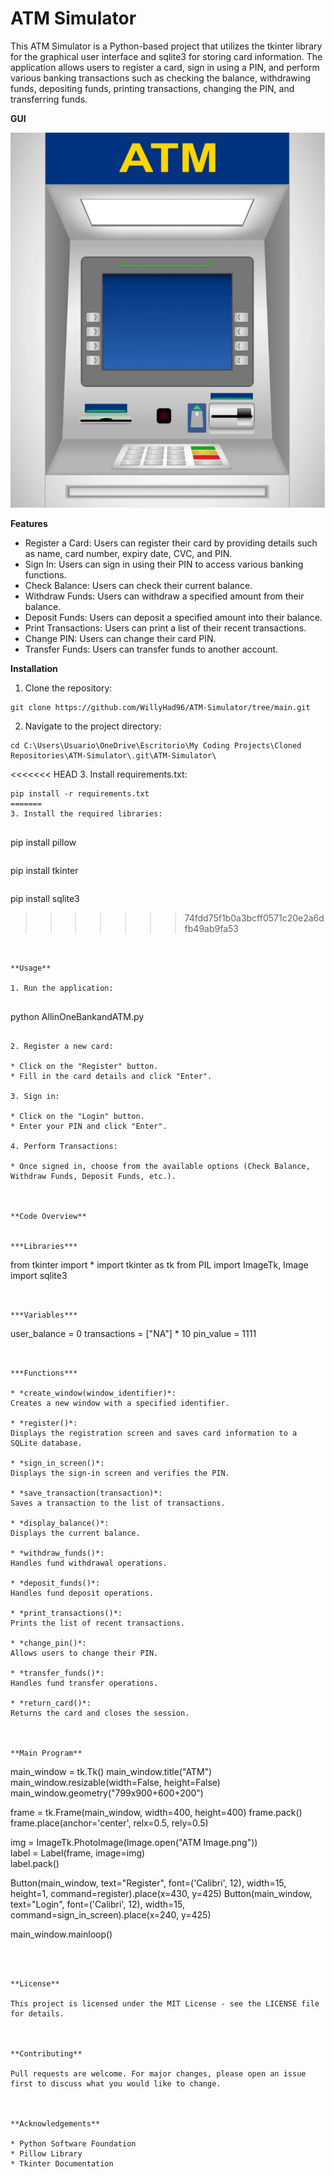 # ATM Simulator

This ATM Simulator is a Python-based project that utilizes the tkinter library for the graphical user interface and sqlite3 for storing card information. The application allows users to register a card, sign in using a PIN, and perform various banking transactions such as checking the balance, withdrawing funds, depositing funds, printing transactions, changing the PIN, and transferring funds.



**GUI**

<img src="https://github.com/WillyHad96/ATM-Simulator/blob/main/ATM%20Image.png" alt="Screenshot" width="600" height="600">




**Features**

* Register a Card: Users can register their card by providing details such as name, card number, expiry date, CVC, and PIN.
* Sign In: Users can sign in using their PIN to access various banking functions.
* Check Balance: Users can check their current balance.
* Withdraw Funds: Users can withdraw a specified amount from their balance.
* Deposit Funds: Users can deposit a specified amount into their balance.
* Print Transactions: Users can print a list of their recent transactions.
* Change PIN: Users can change their card PIN.
* Transfer Funds: Users can transfer funds to another account.



**Installation**

1. Clone the repository:
   
```
git clone https://github.com/WillyHad96/ATM-Simulator/tree/main.git
```

2. Navigate to the project directory:
   
```
cd C:\Users\Usuario\OneDrive\Escritorio\My Coding Projects\Cloned Repositories\ATM-Simulator\.git\ATM-Simulator\
```

<<<<<<< HEAD
3. Install requirements.txt:
   
```
pip install -r requirements.txt
=======
3. Install the required libraries:
   
```
pip install pillow
```

```
pip install tkinter
```

```
pip install sqlite3
>>>>>>> 74fdd75f1b0a3bcff0571c20e2a6dfb49ab9fa53
```


**Usage**

1. Run the application:
   
```
python AllinOneBankandATM.py
```

2. Register a new card:

* Click on the "Register" button.
* Fill in the card details and click "Enter".
  
3. Sign in:

* Click on the "Login" button.
* Enter your PIN and click "Enter".

4. Perform Transactions:

* Once signed in, choose from the available options (Check Balance, Withdraw Funds, Deposit Funds, etc.).



**Code Overview**


***Libraries***

```
from tkinter import *
import tkinter as tk
from PIL import ImageTk, Image
import sqlite3
```


***Variables***

```
user_balance = 0
transactions = ["NA"] * 10 
pin_value = 1111
```


***Functions***

* *create_window(window_identifier)*:
Creates a new window with a specified identifier.

* *register()*:
Displays the registration screen and saves card information to a SQLite database.

* *sign_in_screen()*:
Displays the sign-in screen and verifies the PIN.

* *save_transaction(transaction)*:
Saves a transaction to the list of transactions.

* *display_balance()*:
Displays the current balance.

* *withdraw_funds()*:
Handles fund withdrawal operations.

* *deposit_funds()*:
Handles fund deposit operations.

* *print_transactions()*:
Prints the list of recent transactions.

* *change_pin()*:
Allows users to change their PIN.

* *transfer_funds()*:
Handles fund transfer operations.

* *return_card()*:
Returns the card and closes the session.



**Main Program**

```
main_window = tk.Tk()
main_window.title("ATM")
main_window.resizable(width=False, height=False)
main_window.geometry("799x900+600+200")   

frame = tk.Frame(main_window, width=400, height=400)
frame.pack()
frame.place(anchor='center', relx=0.5, rely=0.5)

img = ImageTk.PhotoImage(Image.open("ATM Image.png"))    
label = Label(frame, image=img)                                         
label.pack()

Button(main_window, text="Register", font=('Calibri', 12), width=15, height=1, command=register).place(x=430, y=425)
Button(main_window, text="Login", font=('Calibri', 12), width=15, command=sign_in_screen).place(x=240, y=425)

main_window.mainloop()
```



**License**

This project is licensed under the MIT License - see the LICENSE file for details.



**Contributing**

Pull requests are welcome. For major changes, please open an issue first to discuss what you would like to change.



**Acknowledgements**

* Python Software Foundation
* Pillow Library
* Tkinter Documentation
